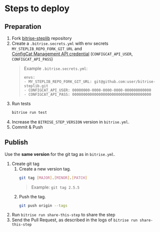 # Steps to deploy
## Preparation
1. Fork [bitrise-steplib](https://github.com/bitrise-io/bitrise-steplib) repository
2. Create a `.bitrise.secrets.yml` with env secrets `MY_STEPLIB_REPO_FORK_GIT_URL` and  
   [ConfigCat Management API credential](https://app.configcat.com/my-account/public-api-credentials) (`CONFIGCAT_API_USER`, `CONFIGCAT_API_PASS`)  
    > Example `.bitrise.secrets.yml`:
    > ```
    > envs:
    > - MY_STEPLIB_REPO_FORK_GIT_URL: git@github.com:user/bitrise-steplib.git
    > - CONFIGCAT_API_USER: 00000000-0000-0000-0000-000000000000
    > - CONFIGCAT_API_PASS: 000000000000000000000000000000000000
    > ```   
3. Run tests
   ```bash
   bitrise run test
   ```
3. Increase the `BITRISE_STEP_VERSION` version in `bitrise.yml`.
4. Commit & Push
## Publish
Use the **same version** for the git tag as in `bitrise.yml`.
1. Create git tag
    1. Create a new version tag.
       ```bash
       git tag [MAJOR].[MINOR].[PATCH]
       ```
       > Example: `git tag 2.5.5`
    2. Push the tag.
       ```bash
       git push origin --tags
       ``` 
2. Run `bitrise run share-this-step` to share the step
3. Send the Pull Request, as described in the logs of `bitrise run share-this-step`
